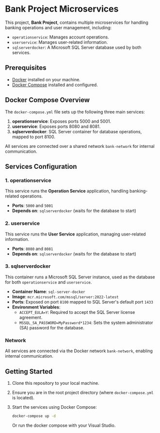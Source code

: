 # Bank Project Microservices

This project, **Bank Project**, contains multiple microservices for handling banking operations and user management, including:
- `operationservice`: Manages account operations.
- `userservice`: Manages user-related information.
- `sqlserverdocker`: A Microsoft SQL Server database used by both services.

## Prerequisites

- [Docker](https://docs.docker.com/get-docker/) installed on your machine.
- [Docker Compose](https://docs.docker.com/compose/install/) installed and configured.

## Docker Compose Overview

The `docker-compose.yml` file sets up the following three main services:
1. **operationservice**: Exposes ports 5000 and 5001.
2. **userservice**: Exposes ports 8080 and 8081.
3. **sqlserverdocker**: SQL Server container for database operations, mapped to port 8100.

All services are connected over a shared network `bank-network` for internal communication.

## Services Configuration

### 1. operationservice
This service runs the **Operation Service** application, handling banking-related operations.
- **Ports**: `5000` and `5001`
- **Depends on**: `sqlserverdocker` (waits for the database to start)

### 2. userservice
This service runs the **User Service** application, managing user-related information.
- **Ports**: `8080` and `8081`
- **Depends on**: `sqlserverdocker` (waits for the database to start)

### 3. sqlserverdocker
This container runs a Microsoft SQL Server instance, used as the database for both `operationservice` and `userservice`.
- **Container Name**: `sql-server-docker`
- **Image**: `mcr.microsoft.com/mssql/server:2022-latest`
- **Ports**: Exposed on port `8100` mapped to SQL Server's default port `1433`
- **Environment Variables**:
  - `ACCEPT_EULA=Y`: Required to accept the SQL Server license agreement.
  - `MSSQL_SA_PASSWORD=MyPassword*1234`: Sets the system administrator (SA) password for the database.

### Network
All services are connected via the Docker network `bank-network`, enabling internal communication.

## Getting Started

1. Clone this repository to your local machine.
2. Ensure you are in the root project directory (where `docker-compose.yml` is located).
3. Start the services using Docker Compose:

   ```bash
   docker-compose up -d
   ```
    Or run the docker compose with your Visual Studio.